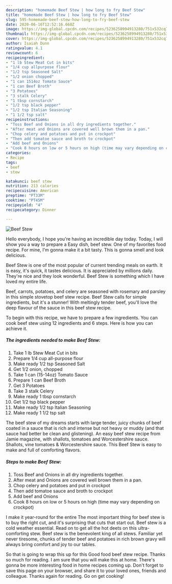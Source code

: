 ```yaml
---
description: "homemade Beef Stew | how long to fry Beef Stew"
title: "homemade Beef Stew | how long to fry Beef Stew"
slug: 595-homemade-beef-stew-how-long-to-fry-beef-stew
date: 2020-06-16T12:52:16.668Z
image: https://img-global.cpcdn.com/recipes/5236258994913280/751x532cq70/beef-stew-recipe-main-photo.jpg
thumbnail: https://img-global.cpcdn.com/recipes/5236258994913280/751x532cq70/beef-stew-recipe-main-photo.jpg
cover: https://img-global.cpcdn.com/recipes/5236258994913280/751x532cq70/beef-stew-recipe-main-photo.jpg
author: Isaiah Dunn
ratingvalue: 4.1
reviewcount: 6
recipeingredient:
- "1 lb Stew Meat Cut in bits"
- "1/4 cup allpurpose flour"
- "1/2 tsp Seasoned Salt"
- "1/2 onion chopped"
- "1 can 1514oz Tomato Sauce"
- "1 can Beef Broth"
- "3 Potatoes"
- "3 stalk Celery"
- "1 tbsp cornstarch"
- "1/2 tsp black pepper"
- "1/2 tsp Italian Seasoning"
- "1 1/2 tsp salt"
recipeinstructions:
- "Toss Beef and Onions in all dry ingredients together."
- "After meat and Onions are covered well brown them in a pan."
- "Chop celery and potatoes and put in crockpot"
- "Then add tomatoe sauce and broth to crockpot"
- "Add beef and Onions"
- "Cook 8 hours on low or 5 hours on high (time may vary depending on crockpot)"
categories:
- Recipe
tags:
- beef
- stew

katakunci: beef stew 
nutrition: 213 calories
recipecuisine: American
preptime: "PT33M"
cooktime: "PT45M"
recipeyield: "4"
recipecategory: Dinner

---
```



![Beef Stew](https://img-global.cpcdn.com/recipes/5236258994913280/751x532cq70/beef-stew-recipe-main-photo.jpg)

Hello everybody, I hope you're having an incredible day today. Today, I will show you a way to prepare a Easy dish, beef stew. One of my favorites food recipe. For mine, I'm gonna make it a bit tasty. This is gonna smell and look delicious.

Beef Stew is one of the most popular of current trending meals on earth. It is easy, it's quick, it tastes delicious. It is appreciated by millions daily. They're nice and they look wonderful. Beef Stew is something which I have loved my entire life.

Beef, carrots, potatoes, and celery are seasoned with rosemary and parsley in this simple stovetop beef stew recipe. Beef Stew calls for simple ingredients, but it&#39;s a stunner! With meltingly tender beef, you&#39;ll love the deep flavour of the sauce in this beef stew recipe.


To begin with this recipe, we have to prepare a few ingredients. You can cook beef stew using 12 ingredients and 6 steps. Here is how you can achieve it.

<!--inarticleads1-->

##### The ingredients needed to make Beef Stew:

1. Take 1 lb Stew Meat Cut in bits
1. Prepare 1/4 cup all-purpose flour
1. Make ready 1/2 tsp Seasoned Salt
1. Get 1/2 onion, chopped
1. Take 1 can (15-14oz) Tomato Sauce
1. Prepare 1 can Beef Broth
1. Get 3 Potatoes
1. Take 3 stalk Celery
1. Make ready 1 tbsp cornstarch
1. Get 1/2 tsp black pepper
1. Make ready 1/2 tsp Italian Seasoning
1. Make ready 1 1/2 tsp salt


The beef stew of my dreams starts with large tender, juicy chunks of beef coated in a sauce that is rich and intense but not heavy or muddy (and that sauce had better be clean and glistening). An easy beef stew recipe from Jamie magazine, with shallots, tomatoes and Worcestershire sauce. Shallots, vine tomatoes &amp; Worcestershire sauce. This Beef Stew is easy to make and full of comforting flavors. 

<!--inarticleads2-->

##### Steps to make Beef Stew:

1. Toss Beef and Onions in all dry ingredients together.
1. After meat and Onions are covered well brown them in a pan.
1. Chop celery and potatoes and put in crockpot
1. Then add tomatoe sauce and broth to crockpot
1. Add beef and Onions
1. Cook 8 hours on low or 5 hours on high (time may vary depending on crockpot)


I make it year-round for the entire The most important thing for beef stew is to buy the right cut, and it&#39;s surprising that cuts that start out. Beef stew is a cold weather essential. Read on to get all the hot deets on this ultra-comforting stew. Beef stew is the benevolent king of all stews. Familiar yet never tiresome, chunks of tender beef and potatoes in rich brown gravy will always bring comfort and joy to our tables. 

So that is going to wrap this up for this Good food beef stew recipe. Thanks so much for reading. I am sure that you will make this at home. There's gonna be more interesting food in home recipes coming up. Don't forget to save this page on your browser, and share it to your loved ones, friends and colleague. Thanks again for reading. Go on get cooking!
